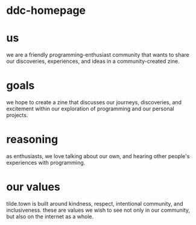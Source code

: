 # ddc-homepage

# us

we are a friendly programming-enthusiast community that wants to share our
discoveries, experiences, and ideas in a community-created zine.

# goals

we hope to create a zine that discusses our journeys, discoveries, and
excitement within our exploration of programming and our personal projects.

# reasoning

as enthusiasts, we love talking about our own, and hearing other people's
experiences with programming.

# our values


tilde.town is built around kindness, respect, intentional community, and
inclusiveness. these are values we wish to see not only in our community, but
also on the internet as a whole.
